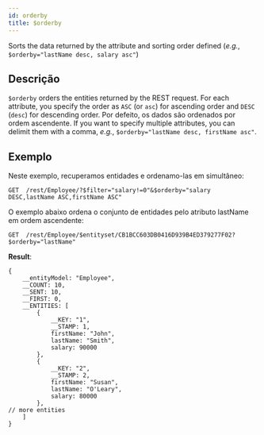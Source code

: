 ```yaml
---
id: orderby
title: $orderby
---
```


Sorts the data returned by the attribute and sorting order defined (_e.g._, `$orderby="lastName desc, salary asc"`)

## Descrição

`$orderby` orders the entities returned by the REST request. For each attribute, you specify the order as `ASC` (or `asc`) for ascending order and `DESC` (`desc`) for descending order. Por defeito, os dados são ordenados por ordem ascendente. If you want to specify multiple attributes, you can delimit them with a comma, _e.g._, `$orderby="lastName desc, firstName asc"`.

## Exemplo

Neste exemplo, recuperamos entidades e ordenamo-las em simultâneo:

`GET  /rest/Employee/?$filter="salary!=0"&$orderby="salary DESC,lastName ASC,firstName ASC"`

O exemplo abaixo ordena o conjunto de entidades pelo atributo lastName em ordem ascendente:

`GET  /rest/Employee/$entityset/CB1BCC603DB0416D939B4ED379277F02?$orderby="lastName"`

**Result**:

```
{
    __entityModel: "Employee",
    __COUNT: 10,
    __SENT: 10,
    __FIRST: 0,
    __ENTITIES: [
        {
            __KEY: "1",
            __STAMP: 1,
            firstName: "John",
            lastName: "Smith",
            salary: 90000
        },
        {
            __KEY: "2",
            __STAMP: 2,
            firstName: "Susan",
            lastName: "O'Leary",
            salary: 80000
        },
// more entities
    ]
}
```
